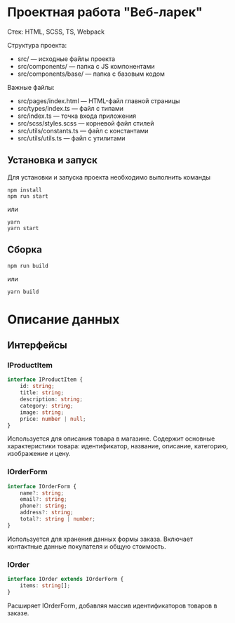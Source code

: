 # Проектная работа "Веб-ларек"

Стек: HTML, SCSS, TS, Webpack

Структура проекта:
- src/ — исходные файлы проекта
- src/components/ — папка с JS компонентами
- src/components/base/ — папка с базовым кодом

Важные файлы:
- src/pages/index.html — HTML-файл главной страницы
- src/types/index.ts — файл с типами
- src/index.ts — точка входа приложения
- src/scss/styles.scss — корневой файл стилей
- src/utils/constants.ts — файл с константами
- src/utils/utils.ts — файл с утилитами

## Установка и запуск
Для установки и запуска проекта необходимо выполнить команды

```
npm install
npm run start
```

или

```
yarn
yarn start
```
## Сборка

```
npm run build
```

или

```
yarn build
```

# Описание данных

## Интерфейсы

### IProductItem
```typescript
interface IProductItem {
    id: string;
    title: string;
    description: string;
    category: string;
    image: string;
    price: number | null;
}
```
Используется для описания товара в магазине. Содержит основные характеристики товара: идентификатор, название, описание, категорию, изображение и цену.

### IOrderForm
```typescript
interface IOrderForm {
    name?: string;
    email?: string;
    phone?: string;
    address?: string;
    total?: string | number;
}
```
Используется для хранения данных формы заказа. Включает контактные данные покупателя и общую стоимость.

### IOrder
```typescript
interface IOrder extends IOrderForm {
    items: string[];
}
```
Расширяет IOrderForm, добавляя массив идентификаторов товаров в заказе.

